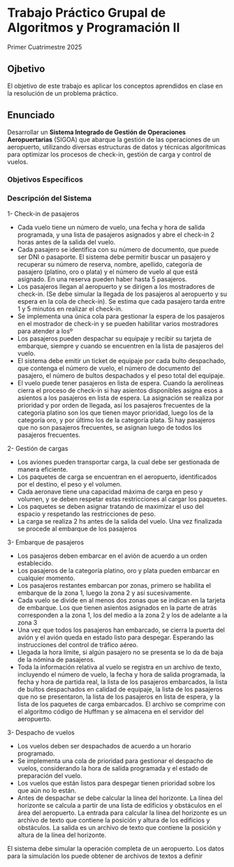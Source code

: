 # Trabajo Práctico Grupal de Algoritmos y Programación II
 Primer Cuatrimestre 2025

## Ojbetivo

El objetivo de este trabajo es aplicar los conceptos aprendidos en clase en la resolución de un problema práctico.

## Enunciado

Desarrollar un **Sistema Integrado de Gestión de Operaciones Aeropuertarias** (SIGOA) que abarque la gestión de las operaciones de un aeropuerto, utilizando diversas estructuras de datos y técnicas algorítmicas para optimizar los procesos de check-in, gestión de carga y control de vuelos.

### Objetivos Específicos


### Descripción del Sistema

1- Check-in de pasajeros

- Cada vuelo tiene un número de vuelo, una fecha y hora de salida programada, y una lista de pasajeros asignados y abre el check-in 2 horas antes de la salida del vuelo.
- Cada pasajero se identifica con su número de documento, que puede ser DNI o pasaporte. El sistema debe permitir buscar un pasajero y recuperar su número de reserva, nombre, apellido, categoría de pasajero (platino, oro o plata) y el número de vuelo al que está asignado. En una reserva pueden haber hasta 5 pasajeros.
- Los pasajeros llegan al aeropuerto y se dirigen a los mostradores de check-in. (Se debe simular la llegada de los pasajeros al aeropuerto y su espera en la cola de check-in). Se estima que cada pasajero tarda entre 1 y 5 minutos en realizar el check-in.
- Se implementa una única cola para gestionar la espera de los pasajeros en el mostrador de check-in y se pueden habilitar varios mostradores para atender a losº
- Los pasajeros pueden despachar su equipaje y recibir su tarjeta de embarque, siempre y cuando se encuentren en la lista de pasajeros del vuelo. 
- El sistema debe emitir un ticket de equipaje por cada bulto despachado, que contenga el número de vuelo, el número de documento del pasajero, el número de bultos despachados y el peso total del equipaje.
- El vuelo puede tener pasajeros en lista de espera. Cuando la aerolíneas cierra el proceso de check-in si hay asientos disponibles asigna esos a asientos a los pasajeros en lista de espera. La asignación se realiza por prioridad y por orden de llegada, así los pasajeros frecuentes de la categoría platino son los que tienen mayor prioridad, luego los de la categoría oro, y por último los de la categoría plata. Si hay pasajeros que no son pasajeros frecuentes, se asignan luego de todos los pasajeros frecuentes.

2- Gestión de cargas
- Los aviones pueden transportar carga, la cual debe ser gestionada de manera eficiente. 
- Los paquetes de carga se encuentran en el aeropuerto, identificados por el destino, el peso y el volumen.
- Cada aeronave tiene una capacidad máxima de carga en peso y volumen, y se deben respetar estas restricciones al cargar los paquetes.
- Los paquetes se deben asignar tratando de maximizar el uso del espacio y respetando las restricciones de peso.
- La carga se realiza 2 hs antes de la salida del vuelo. Una vez finalizada se procede al embarque de los pasajeros

3- Embarque de pasajeros
- Los pasajeros deben embarcar en el avión de acuerdo a un orden establecido.
- Los pasajeros de la categoría platino, oro y plata pueden embarcar en cualquier momento.
- Los pasajeros restantes embarcan por zonas, primero se habilita el embarque de la zona 1, luego la zona 2 y así sucesivamente. 
- Cada vuelo se divide en al menos dos zonas que se indican en la tarjeta de embarque. Los que tienen asientos asignados en la parte de atrás corresponden a la zona 1, los del medio a la zona 2 y los de adelante a la zona 3
- Una vez que todos los pasajeros han embarcado, se cierra la puerta del avión y el avión queda en estado listo para despegar. Esperando las instrucciones del control de tráfico aéreo.
- Llegada la hora límite, si algún pasajero no se presenta se lo da de baja de la nómina de pasajeros.
- Toda la información relativa al vuelo se registra en un archivo de texto, incluyendo el número de vuelo, la fecha y hora de salida programada, la fecha y hora de partida real, la lista de los pasajeros embarcados, la lista de bultos despachados en calidad de equipaje, la lista de los pasajeros que no se presentaron, la lista de los pasajeros en lista de espera, y la lista de los paquetes de carga embarcados. El archivo se comprime con el algoritmo código de Huffman y se almacena en el servidor del aeropuerto. 

3- Despacho de vuelos
- Los vuelos deben ser despachados de acuerdo a un horario programado.
- Se implementa una cola de prioridad para gestionar el despacho de vuelos, considerando la hora de salida programada y el estado de preparación del vuelo.
- Los vuelos que están listos para despegar tienen prioridad sobre los que aún no lo están.
- Antes de despachar se debe calcular la línea del horizonte. La línea del horizonte se calcula a partir de una lista de edificios y obstáculos en el área del aeropuerto. La entrada para calcular la línea del horizonte es un archivo de texto que contiene la posición y altura de los edificios y obstáculos. La salida es un archivo de texto que contiene la posición y altura de la línea del horizonte.

El sistema debe simular la operación completa de un aeropuerto. Los datos para la simulación los puede obtener de archivos de textos a definir 